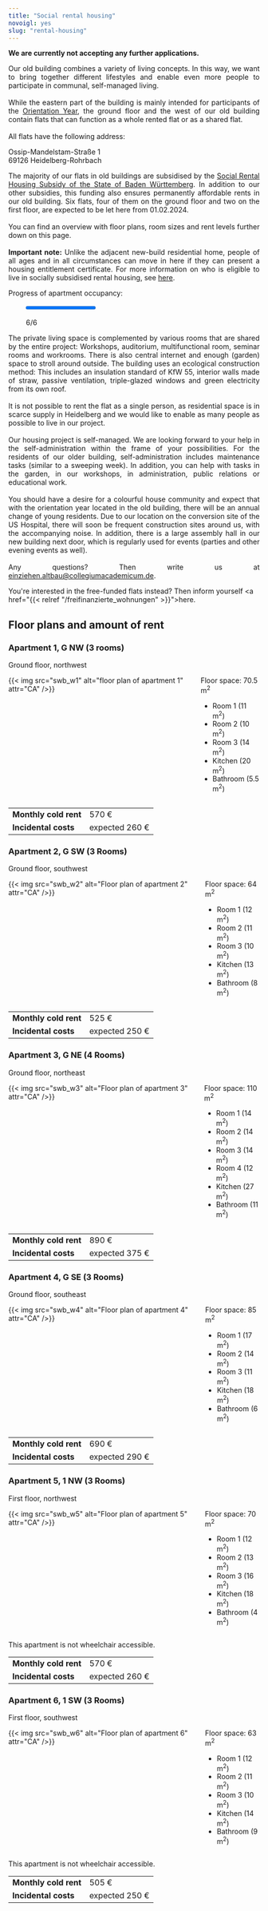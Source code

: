 ```yaml
---
title: "Social rental housing"
novoigl: yes
slug: "rental-housing"
---
```

**We are currently not accepting any further applications.**

<p style="text-align:justify">
Our old building combines a variety of living concepts. In this way, we want to bring together different lifestyles and enable even more people to participate in communal, self-managed living.
<br><br>
While the eastern part of the building is mainly intended for participants of the <a href="/orientation-year">Orientation Year</a>,
the ground floor and the west of our old building contain flats that can function as a whole rented flat or as a shared flat.
<!--In addition, all residents of our project can benefit from large, versatile communal areas inside and outside our buildings.-->
<br><br>
All flats have the following address:

Ossip-Mandelstam-Straße 1 \
69126 Heidelberg-Rohrbach
</p>

<p style="text-align:justify">
The majority of our flats in old buildings are subsidised by the <a href="https://mlw.baden-wuerttemberg.de/de/bauen-wohnen/wohnungsbau/wohnraumfoerderung/mietwohnraumfoerderung/">Social Rental Housing Subsidy of the State of Baden Württemberg</a>.
In addition to our other subsidies, this funding also ensures permanently affordable rents in our old building.
Six flats, four of them on the ground floor and two on the first floor, are expected to be let here from 01.02.2024.
<br><br>
You can find an overview with floor plans, room sizes and rent levels further down on this page.
<br><br>
<b>Important note:</b>
Unlike the adjacent new-build residential home, people of all ages and in all circumstances can move in here if they can present a housing entitlement certificate.
For more information on who is eligible to live in socially subsidised rental housing, see <a href="https://www.heidelberg.de/hd/-/Verfahrensbeschreibung/;vbid1038">here</a>.

Progress of apartment occupancy:
<div style="width:86%; margin-left:7%; margin-bottom:0px; margin-top:0px">
<div class="progress-wrapperEinzug">
  <progress class="progress is-large is-primary" value="6" max="6"></progress>
  <p class="progress-value has-text-white" style="--progressing: 180;"> 6/6 </p>
</div>
</div>

<p style="text-align:justify">
The private living space is complemented by various rooms that are shared by the entire project:
Workshops, auditorium, multifunctional room, seminar rooms and workrooms.
There is also central internet and enough (garden) space to stroll around outside.
The building uses an ecological construction method: This includes an insulation standard of KfW 55,
interior walls made of straw, passive ventilation, triple-glazed windows and green electricity from its own roof.
<br><br>
It is not possible to rent the flat as a single person, as residential space is in scarce supply in Heidelberg and we would like to enable as many people as possible to live in our project.
<br><br>
Our housing project is self-managed. We are looking forward to your help in the self-administration within the frame of your possibilities.
For the residents of our older building, self-administration includes maintenance tasks (similar to a sweeping week).
In addition, you can help with tasks in the garden, in our workshops, in administration, public relations or educational work.
<br><br>
You should have a desire for a colourful house community and expect that with the orientation year located in the old building, there will be an annual change of young residents.
Due to our location on the conversion site of the US Hospital, there will soon be frequent construction sites around us, with the accompanying noise.
In addition, there is a large assembly hall in our new building next door, which is regularly used for events (parties and other evening events as well).
<br><br>
Any questions? Then write us at <a href="mailto:einziehen.altbau@collegiumacademicum.de">einziehen.altbau@collegiumacademicum.de</a>.
</p>

You're interested in the free-funded flats instead? Then inform yourself <a href="{{< relref "/freifinanzierte_wohnungen" >}}">here</a>.

## Floor plans and amount of rent

### Apartment 1, G NW (3 rooms)
Ground floor, northwest
<p style="text-align:justify">

<div class="columns">
  <div class="column">
    {{< img src="swb_w1" alt="floor plan of apartment 1" attr="CA" />}}
  </div>
  <div class="column">
  Floor space: 70.5 m<sup>2</sup>
  <ul>
    <li>Room 1 (11 m<sup>2</sup>)</li>
    <li>Room 2 (10 m<sup>2</sup>)</li>
    <li>Room 3 (14 m<sup>2</sup>)</li>
    <li>Kitchen (20 m<sup>2</sup>)</li>
    <li>Bathroom (5.5 m<sup>2</sup>)</li>
  </ul>
  </div>
</div>

|||
|--------------------------|------------------------------------------------------------------------|
|**Monthly cold rent**|570 €|
|**Incidental costs**|expected 260 €|


### Apartment 2, G SW (3 Rooms)
Ground floor, southwest
<p style="text-align:justify">

<div class="columns">
  <div class="column">
    {{< img src="swb_w2" alt="Floor plan of apartment 2" attr="CA" />}}
  </div>
  <div class="column">
  Floor space: 64 m<sup>2</sup>
  <ul>
    <li>Room 1 (12 m<sup>2</sup>)</li>
    <li>Room 2 (11 m<sup>2</sup>)</li>
    <li>Room 3 (10 m<sup>2</sup>)</li>
    <li>Kitchen (13 m<sup>2</sup>)</li>
    <li>Bathroom (8 m<sup>2</sup>)</li>
  </ul>
  </div>
</div>

|||
|--------------------------|------------------------------------------------------------------------|
|**Monthly cold rent**|525 €|
|**Incidental costs**|expected 250 €|


### Apartment 3, G NE (4 Rooms)
Ground floor, northeast
<p style="text-align:justify">

<div class="columns">
  <div class="column">
    {{< img src="swb_w3" alt="Floor plan of apartment 3" attr="CA" />}}
  </div>
  <div class="column">
  Floor space: 110 m<sup>2</sup>
  <ul>
    <li>Room 1 (14 m<sup>2</sup>)</li>
    <li>Room 2 (14 m<sup>2</sup>)</li>
    <li>Room 3 (14 m<sup>2</sup>)</li>
    <li>Room 4 (12 m<sup>2</sup>)</li>
    <li>Kitchen (27 m<sup>2</sup>)</li>
    <li>Bathroom (11 m<sup>2</sup>)</li>
  </ul>
  </div>
</div>

|||
|--------------------------|------------------------------------------------------------------------|
|**Monthly cold rent**|890 €|
|**Incidental costs**|expected 375 €|

### Apartment 4, G SE (3 Rooms)
Ground floor, southeast
<p style="text-align:justify">

<div class="columns">
  <div class="column">
    {{< img src="swb_w4" alt="Floor plan of apartment 4" attr="CA" />}}
  </div>
  <div class="column">
  Floor space: 85 m<sup>2</sup>
  <ul>
    <li>Room 1 (17 m<sup>2</sup>)</li>
    <li>Room 2 (14 m<sup>2</sup>)</li>
    <li>Room 3 (11 m<sup>2</sup>)</li>
    <li>Kitchen (18 m<sup>2</sup>)</li>
    <li>Bathroom (6 m<sup>2</sup>)</li>
  </ul>
  </div>
</div>

|||
|--------------------------|------------------------------------------------------------------------|
|**Monthly cold rent**|690 €|
|**Incidental costs**|expected 290 €|

### Apartment 5, 1 NW (3 Rooms)
First floor, northwest
<p style="text-align:justify">

<div class="columns">
  <div class="column">
    {{< img src="swb_w5" alt="Floor plan of apartment 5" attr="CA" />}}
  </div>
  <div class="column">
  Floor space: 70 m<sup>2</sup>
  <ul>
    <li>Room 1 (12 m<sup>2</sup>)</li>
    <li>Room 2 (13 m<sup>2</sup>)</li>
    <li>Room 3 (16 m<sup>2</sup>)</li>
    <li>Kitchen (18 m<sup>2</sup>)</li>
    <li>Bathroom (4 m<sup>2</sup>)</li>
  </ul>
  </div>
</div>

This apartment is not wheelchair accessible.

|||
|--------------------------|------------------------------------------------------------------------|
|**Monthly cold rent**|570 €|
|**Incidental costs**|expected 260 €|


### Apartment 6, 1 SW (3 Rooms)
First floor, southwest
<p style="text-align:justify">

<div class="columns">
  <div class="column">
    {{< img src="swb_w6" alt="Floor plan of apartment 6" attr="CA" />}}
  </div>
  <div class="column">
  Floor space: 63 m<sup>2</sup>
  <ul>
    <li>Room 1 (12 m<sup>2</sup>)</li>
    <li>Room 2 (11 m<sup>2</sup>)</li>
    <li>Room 3 (10 m<sup>2</sup>)</li>
    <li>Kitchen (14 m<sup>2</sup>)</li>
    <li>Bathroom (9 m<sup>2</sup>)</li>
  </ul>
  </div>
</div>

This apartment is not wheelchair accessible.

|||
|--------------------------|------------------------------------------------------------------------|
|**Monthly cold rent**|505 €|
|**Incidental costs**|expected 250 €|
